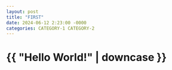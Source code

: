 ```yaml
---
layout: post
title: "FIRST"
date: 2024-06-12 2:23:00 -0000
categories: CATEGORY-1 CATEGORY-2
---
```

<!doctype html>
<html>
  <head>
    <meta charset="utf-8">
    <title>{{ page.title }}</title>
  </head>
  <body>
    <h1>{{ "Hello World!" | downcase }}</h1>
  </body>
</html>